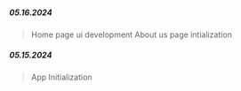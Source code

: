 ##### 05.16.2024

> Home page ui development
> About us page intialization

##### 05.15.2024

> App Initialization
